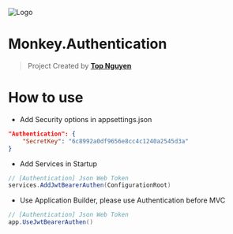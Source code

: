 ﻿![Logo](favicon.ico)
# Monkey.Authentication
> Project Created by [**Top Nguyen**](http://topnguyen.net)

# How to use
- Add Security options in appsettings.json
```json
"Authentication": {
    "SecretKey": "6c8992a0df9656e8cc4c1240a2545d3a"
}
```

- Add Services in Startup
```csharp
// [Authentication] Json Web Token
services.AddJwtBearerAuthen(ConfigurationRoot)
```

- Use Application Builder, please use Authentication before MVC
```csharp
// [Authentication] Json Web Token
app.UseJwtBearerAuthen()
```